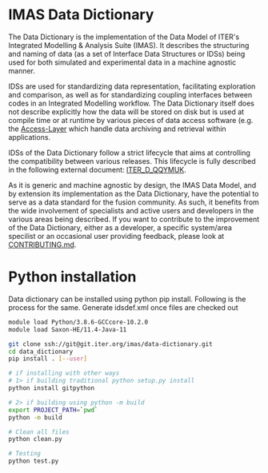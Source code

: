 
# IMAS Data Dictionary

The Data Dictionary is the implementation of the Data Model of ITER's Integrated Modelling & Analysis Suite (IMAS). It describes the structuring and naming of data (as a set of Interface Data Structures or IDSs) being used for both simulated and experimental data in a machine agnostic manner.

IDSs are used for standardizing data representation, facilitating exploration and comparison, as well as for standardizing coupling interfaces between codes in an Integrated Modelling workflow. The Data Dictionary itself does not describe explicitly how the data will be stored on disk but is used at compile time or at runtime by various pieces of data access software (e.g. the [Access-Layer](https://git.iter.org/projects/IMAS/repos/access-layer) which handle data archiving and retrieval within applications.

IDSs of the Data Dictionary follow a strict lifecycle that aims at controlling the compatibility between various releases. This lifecycle is fully described in the following external document: [ITER_D_QQYMUK](https://user.iter.org/?uid=QQYMUK).

As it is generic and machine agnostic by design, the IMAS Data Model, and by extension its implementation as the Data Dictionary, have the potential to serve as a data standard for the fusion community. As such, it benefits from the wide involvement of specialists and active users and developers in the various areas being described. If you want to contribute to the improvement of the Data Dictionary, either as a developer, a specific system/area specilist or an occasional user providing feedback, please look at [CONTRIBUTING.md](CONTRIBUTING.md).


# Python installation
Data dictionary can be installed using python pip install. Following is the process for the same.
Generate idsdef.xml once files are checked out


```sh
module load Python/3.8.6-GCCcore-10.2.0
module load Saxon-HE/11.4-Java-11

git clone ssh://git@git.iter.org/imas/data-dictionary.git
cd data_dictionary
pip install . [--user]

# if installing with other ways
# 1> if building traditional python setup.py install
python install gitpython 

# 2> if building using python -m build
export PROJECT_PATH=`pwd` 
python -m build

# Clean all files
python clean.py

# Testing
python test.py
```